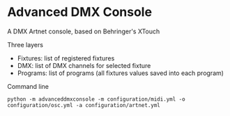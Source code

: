# Advanced DMX Console

A DMX Artnet console, based on Behringer's XTouch

Three layers
- Fixtures: list of registered fixtures
- DMX: list of DMX channels for selected fixture
- Programs: list of programs (all fixtures values saved into each program)

Command line

````
python -m advanceddmxconsole -m configuration/midi.yml -o configuration/osc.yml -a configuration/artnet.yml   
````
